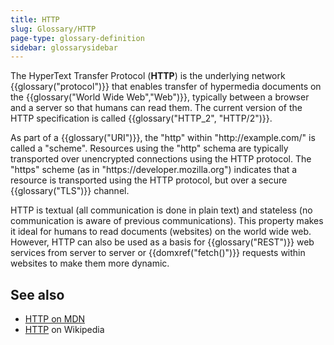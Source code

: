 ```yaml
---
title: HTTP
slug: Glossary/HTTP
page-type: glossary-definition
sidebar: glossarysidebar
---
```



The HyperText Transfer Protocol (**HTTP**) is the underlying network {{glossary("protocol")}} that enables transfer of hypermedia documents on the {{glossary("World Wide Web","Web")}}, typically between a browser and a server so that humans can read them. The current version of the HTTP specification is called {{glossary("HTTP_2", "HTTP/2")}}.

As part of a {{glossary("URI")}}, the "http" within "http\://example.com/" is called a "scheme". Resources using the "http" schema are typically transported over unencrypted connections using the HTTP protocol. The "https" scheme (as in "https\://developer.mozilla.org") indicates that a resource is transported using the HTTP protocol, but over a secure {{glossary("TLS")}} channel.

HTTP is textual (all communication is done in plain text) and stateless (no communication is aware of previous communications). This property makes it ideal for humans to read documents (websites) on the world wide web. However, HTTP can also be used as a basis for {{glossary("REST")}} web services from server to server or {{domxref("fetch()")}} requests within websites to make them more dynamic.

## See also

- [HTTP on MDN](/en-US/docs/Web/HTTP)
- [HTTP](https://en.wikipedia.org/wiki/Hypertext_Transfer_Protocol) on Wikipedia
